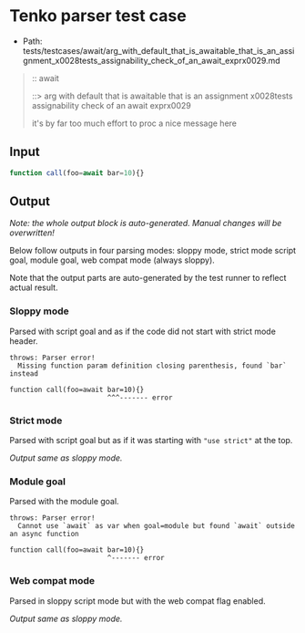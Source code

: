 # Tenko parser test case

- Path: tests/testcases/await/arg_with_default_that_is_awaitable_that_is_an_assignment_x0028tests_assignability_check_of_an_await_exprx0029.md

> :: await
>
> ::> arg with default that is awaitable that is an assignment x0028tests assignability check of an await exprx0029
>
> it's by far too much effort to proc a nice message here

## Input

`````js
function call(foo=await bar=10){}
`````

## Output

_Note: the whole output block is auto-generated. Manual changes will be overwritten!_

Below follow outputs in four parsing modes: sloppy mode, strict mode script goal, module goal, web compat mode (always sloppy).

Note that the output parts are auto-generated by the test runner to reflect actual result.

### Sloppy mode

Parsed with script goal and as if the code did not start with strict mode header.

`````
throws: Parser error!
  Missing function param definition closing parenthesis, found `bar` instead

function call(foo=await bar=10){}
                        ^^^------- error
`````

### Strict mode

Parsed with script goal but as if it was starting with `"use strict"` at the top.

_Output same as sloppy mode._

### Module goal

Parsed with the module goal.

`````
throws: Parser error!
  Cannot use `await` as var when goal=module but found `await` outside an async function

function call(foo=await bar=10){}
                        ^------- error
`````


### Web compat mode

Parsed in sloppy script mode but with the web compat flag enabled.

_Output same as sloppy mode._
